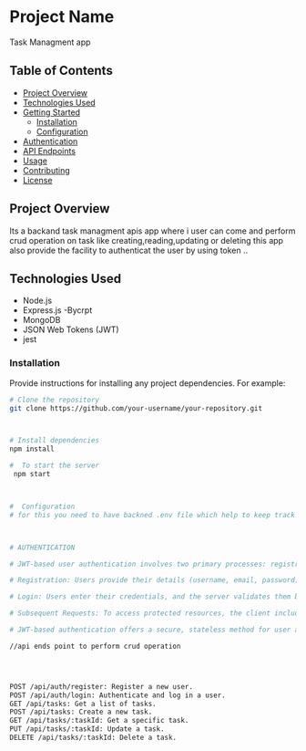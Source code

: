 # Project Name

Task Managment app

## Table of Contents

- [Project Overview](#project-overview)
- [Technologies Used](#technologies-used)
- [Getting Started](#getting-started)
  - [Installation](#installation)
  - [Configuration](#configuration)
- [Authentication](#authentication)
- [API Endpoints](#api-endpoints)
- [Usage](#usage)
- [Contributing](#contributing)
- [License](#license)

## Project Overview

Its a backand task managment apis app where i user can come and perform crud operation on task like creating,reading,updating or deleting this app also provide the facility to authenticat the user by using token ..

## Technologies Used

- Node.js
- Express.js
  -Bycrpt
- MongoDB
- JSON Web Tokens (JWT)
- jest

### Installation

Provide instructions for installing any project dependencies. For example:

```bash
# Clone the repository
git clone https://github.com/your-username/your-repository.git



# Install dependencies
npm install

#  To start the server
 npm start



#  Configuration
# for this you need to have backned .env file which help to keep track the envirorment verible like MONGO URI ,JTW secret KEY, PORT etc  add your or import it to the document



# AUTHENTICATION

# JWT-based user authentication involves two primary processes: registration and login, with added security measures such as password encryption.

# Registration: Users provide their details (username, email, password), and the server stores these in a database. The user's password is encrypted (hashed) before storage to enhance security.

# Login: Users enter their credentials, and the server validates them by comparing the hashed password with the stored version. If credentials are correct, a JWT is generated, containing user data and an expiration time. This token is sent to the client.

# Subsequent Requests: To access protected resources, the client includes the JWT in the request's Authorization header. The server verifies the token's integrity, decodes the payload, and checks user permissions before serving the request.

# JWT-based authentication offers a secure, stateless method for user access. It confirms user identity through credentials, generates tokens for subsequent authentication, and ensures user data protection through password encryption. This process enhances application security and user data privacy.

//api ends point to perform crud operation




POST /api/auth/register: Register a new user.
POST /api/auth/login: Authenticate and log in a user.
GET /api/tasks: Get a list of tasks.
POST /api/tasks: Create a new task.
GET /api/tasks/:taskId: Get a specific task.
PUT /api/tasks/:taskId: Update a task.
DELETE /api/tasks/:taskId: Delete a task.




```
